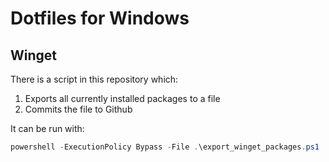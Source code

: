 # Dotfiles for Windows

## Winget

There is a script in this repository which:

1. Exports all currently installed packages to a file
2. Commits the file to Github

It can be run with:

```powershell
powershell -ExecutionPolicy Bypass -File .\export_winget_packages.ps1
```